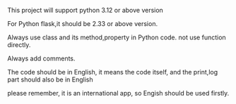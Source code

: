 
This project will support python 3.12 or above version

For Python flask,it should be 2.33 or above version.

Always use class and its method,property in Python code. not use function directly.

Always add comments.

The code should be in English, it means the code itself, and the print,log part should also be in English

please remember, it is an international app, so Engish should be used firstly.
